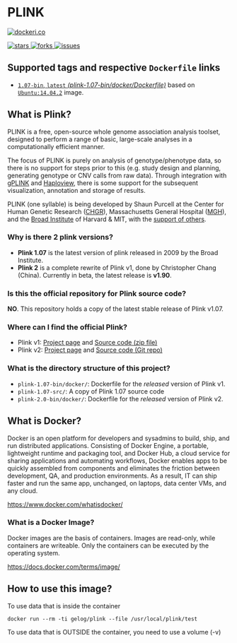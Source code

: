 # PLINK

[![dockeri.co](http://dockeri.co/image/GELOG/plink)](https://registry.hub.docker.com/GELOG/plink)

[![stars](https://img.shields.io/github/stars/GELOG/plink.svg) 
![forks](https://img.shields.io/github/forks/GELOG/plink.svg) 
![issues](https://img.shields.io/github/issues/GELOG/plink.svg)
](https://github.com/GELOG/plink)


## Supported tags and respective `Dockerfile` links

- [`1.07-bin`, `latest` _(plink-1.07-bin/docker/Dockerfile)_](https://github.com/GELOG/plink/tree/v1.07/plink-1.07-bin/docker/Dockerfile)  based on [`Ubuntu:14.04.2`](https://registry.hub.docker.com/_/ubuntu/) image.


## What is Plink?

PLINK is a free, open-source whole genome association analysis toolset, designed to perform a range of basic, large-scale analyses in a computationally efficient manner.

The focus of PLINK is purely on analysis of genotype/phenotype data, so there is no support for steps prior to this (e.g. study design and planning, generating genotype or CNV calls from raw data).
Through integration with [gPLINK](http://pngu.mgh.harvard.edu/~purcell/plink/gplink.shtml) and [Haploview](http://www.broad.mit.edu/mpg/haploview), there is some support for the subsequent visualization, annotation and storage of results.

PLINK (one syllable) is being developed by Shaun Purcell at the Center for Human Genetic Research ([CHGR](http://chgr.mgh.harvard.edu/)), Massachusetts General Hospital ([MGH](http://www.mgh.harvard.edu/)), and the [Broad Institute](http://www.broad.mit.edu/) of Harvard & MIT, with the [support of others](http://pngu.mgh.harvard.edu/~purcell/plink/credits.shtml).  

### Why is there 2 plink versions?
- **Plink 1.07** is the latest version of plink released in 2009 by the Broad Institute.
- **Plink 2** is a complete rewrite of Plink v1, done by Christopher Chang (China). Currently in beta, the latest release is **v1.90**.

### Is this the official repository for Plink source code?

**NO**. This repository holds a copy of the latest stable release of Plink v1.07.

### Where can I find the official Plink?

- Plink v1: [Project page](http://pngu.mgh.harvard.edu/~purcell/plink/) and  [Source code (zip file)](http://pngu.mgh.harvard.edu/~purcell/plink/download.shtml#download)
- Plink v2: [Project page](https://www.cog-genomics.org/plink2) and [Source code (Git repo)](https://github.com/chrchang/plink-ng)

### What is the directory structure of this project?

- `plink-1.07-bin/docker/`: Dockerfile for the _released_ version of Plink v1.
- `plink-1.07-src/`: A copy of Plink 1.07 source code
- `plink-2.0-bin/docker/`: Dockerfile for the _released_ version of Plink v2.


## What is Docker?
Docker is an open platform for developers and sysadmins to build, ship, and run distributed applications. 
Consisting of Docker Engine, a portable, lightweight runtime and packaging tool, and Docker Hub, a cloud service for sharing applications and automating workflows, Docker enables apps to be quickly assembled from components and eliminates the friction between development, QA, and production environments. 
As a result, IT can ship faster and run the same app, unchanged, on laptops, data center VMs, and any cloud.

https://www.docker.com/whatisdocker/

### What is a Docker Image?
Docker images are the basis of containers. 
Images are read-only, while containers are writeable. 
Only the containers can be executed by the operating system.

https://docs.docker.com/terms/image/

## How to use this image?
To use data that is inside the container

```
docker run --rm -ti gelog/plink --file /usr/local/plink/test
```

To use data that is OUTSIDE the container, you need to use a volume (-v)
